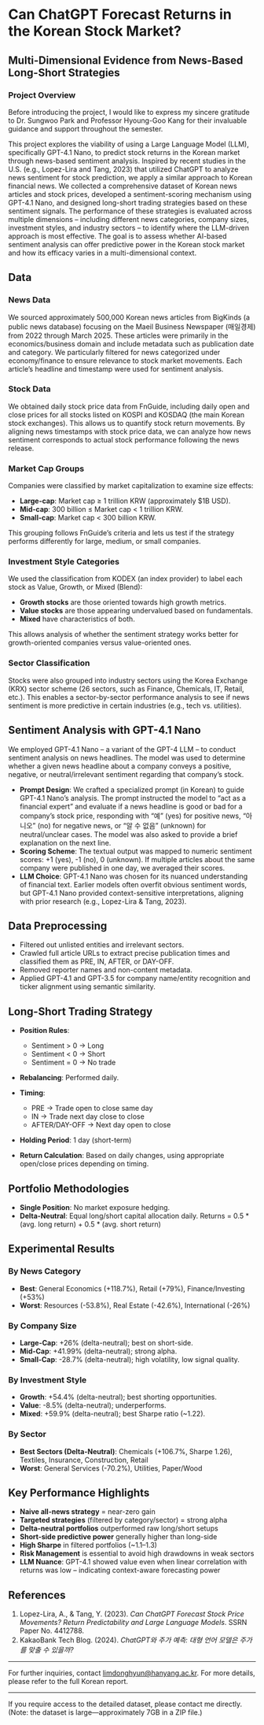 # Can ChatGPT Forecast Returns in the Korean Stock Market?

## Multi-Dimensional Evidence from News-Based Long-Short Strategies

### Project Overview

Before introducing the project, I would like to express my sincere gratitude to Dr. Sungwoo Park and Professor Hyoung-Goo Kang for their invaluable guidance and support throughout the semester.

This project explores the viability of using a Large Language Model (LLM), specifically GPT-4.1 Nano, to predict stock returns in the Korean market through news-based sentiment analysis. Inspired by recent studies in the U.S. (e.g., Lopez-Lira and Tang, 2023) that utilized ChatGPT to analyze news sentiment for stock prediction, we apply a similar approach to Korean financial news. We collected a comprehensive dataset of Korean news articles and stock prices, developed a sentiment-scoring mechanism using GPT-4.1 Nano, and designed long-short trading strategies based on these sentiment signals. The performance of these strategies is evaluated across multiple dimensions – including different news categories, company sizes, investment styles, and industry sectors – to identify where the LLM-driven approach is most effective. The goal is to assess whether AI-based sentiment analysis can offer predictive power in the Korean stock market and how its efficacy varies in a multi-dimensional context.

## Data

### News Data

We sourced approximately 500,000 Korean news articles from BigKinds (a public news database) focusing on the Maeil Business Newspaper (매일경제) from 2022 through March 2025. These articles were primarily in the economics/business domain and include metadata such as publication date and category. We particularly filtered for news categorized under economy/finance to ensure relevance to stock market movements. Each article’s headline and timestamp were used for sentiment analysis.

### Stock Data

We obtained daily stock price data from FnGuide, including daily open and close prices for all stocks listed on KOSPI and KOSDAQ (the main Korean stock exchanges). This allows us to quantify stock return movements. By aligning news timestamps with stock price data, we can analyze how news sentiment corresponds to actual stock performance following the news release.

### Market Cap Groups

Companies were classified by market capitalization to examine size effects:

- **Large-cap**: Market cap ≥ 1 trillion KRW (approximately \$1B USD).
- **Mid-cap**: 300 billion ≤ Market cap < 1 trillion KRW.
- **Small-cap**: Market cap < 300 billion KRW.

This grouping follows FnGuide’s criteria and lets us test if the strategy performs differently for large, medium, or small companies.

### Investment Style Categories

We used the classification from KODEX (an index provider) to label each stock as Value, Growth, or Mixed (Blend):

- **Growth stocks** are those oriented towards high growth metrics.
- **Value stocks** are those appearing undervalued based on fundamentals.
- **Mixed** have characteristics of both.

This allows analysis of whether the sentiment strategy works better for growth-oriented companies versus value-oriented ones.

### Sector Classification

Stocks were also grouped into industry sectors using the Korea Exchange (KRX) sector scheme (26 sectors, such as Finance, Chemicals, IT, Retail, etc.). This enables a sector-by-sector performance analysis to see if news sentiment is more predictive in certain industries (e.g., tech vs. utilities).

## Sentiment Analysis with GPT-4.1 Nano

We employed GPT-4.1 Nano – a variant of the GPT-4 LLM – to conduct sentiment analysis on news headlines. The model was used to determine whether a given news headline about a company conveys a positive, negative, or neutral/irrelevant sentiment regarding that company’s stock.

- **Prompt Design**: We crafted a specialized prompt (in Korean) to guide GPT-4.1 Nano’s analysis. The prompt instructed the model to “act as a financial expert” and evaluate if a news headline is good or bad for a company’s stock price, responding with “예” (yes) for positive news, “아니오” (no) for negative news, or “알 수 없음” (unknown) for neutral/unclear cases. The model was also asked to provide a brief explanation on the next line.
- **Scoring Scheme**: The textual output was mapped to numeric sentiment scores: +1 (yes), -1 (no), 0 (unknown). If multiple articles about the same company were published in one day, we averaged their scores.
- **LLM Choice**: GPT-4.1 Nano was chosen for its nuanced understanding of financial text. Earlier models often overfit obvious sentiment words, but GPT-4.1 Nano provided context-sensitive interpretations, aligning with prior research (e.g., Lopez-Lira & Tang, 2023).

## Data Preprocessing

- Filtered out unlisted entities and irrelevant sectors.
- Crawled full article URLs to extract precise publication times and classified them as PRE, IN, AFTER, or DAY-OFF.
- Removed reporter names and non-content metadata.
- Applied GPT-4.1 and GPT-3.5 for company name/entity recognition and ticker alignment using semantic similarity.

## Long-Short Trading Strategy

- **Position Rules**:

  - Sentiment > 0 → Long
  - Sentiment < 0 → Short
  - Sentiment = 0 → No trade

- **Rebalancing**: Performed daily.
- **Timing**:

  - PRE → Trade open to close same day
  - IN → Trade next day close to close
  - AFTER/DAY-OFF → Next day open to close

- **Holding Period**: 1 day (short-term)
- **Return Calculation**: Based on daily changes, using appropriate open/close prices depending on timing.

## Portfolio Methodologies

- **Single Position**: No market exposure hedging.
- **Delta-Neutral**: Equal long/short capital allocation daily. Returns = 0.5 \* (avg. long return) + 0.5 \* (avg. short return)

## Experimental Results

### By News Category

- **Best**: General Economics (+118.7%), Retail (+79%), Finance/Investing (+53%)
- **Worst**: Resources (-53.8%), Real Estate (-42.6%), International (-26%)

### By Company Size

- **Large-Cap**: +26% (delta-neutral); best on short-side.
- **Mid-Cap**: +41.99% (delta-neutral); strong alpha.
- **Small-Cap**: -28.7% (delta-neutral); high volatility, low signal quality.

### By Investment Style

- **Growth**: +54.4% (delta-neutral); best shorting opportunities.
- **Value**: -8.5% (delta-neutral); underperforms.
- **Mixed**: +59.9% (delta-neutral); best Sharpe ratio (\~1.22).

### By Sector

- **Best Sectors (Delta-Neutral)**: Chemicals (+106.7%, Sharpe 1.26), Textiles, Insurance, Construction, Retail
- **Worst**: General Services (-70.2%), Utilities, Paper/Wood

## Key Performance Highlights

- **Naive all-news strategy** = near-zero gain
- **Targeted strategies** (filtered by category/sector) = strong alpha
- **Delta-neutral portfolios** outperformed raw long/short setups
- **Short-side predictive power** generally higher than long-side
- **High Sharpe** in filtered portfolios (\~1.1–1.3)
- **Risk Management** is essential to avoid high drawdowns in weak sectors
- **LLM Nuance**: GPT-4.1 showed value even when linear correlation with returns was low – indicating context-aware forecasting power

## References

1. Lopez-Lira, A., & Tang, Y. (2023). _Can ChatGPT Forecast Stock Price Movements? Return Predictability and Large Language Models_. SSRN Paper No. 4412788.
2. KakaoBank Tech Blog. (2024). _ChatGPT와 주가 예측: 대형 언어 모델은 주가를 맞출 수 있을까?_

---

For further inquiries, contact limdonghyun@hanyang.ac.kr. For more details, please refer to the full Korean report.

---

If you require access to the detailed dataset, please contact me directly. (Note: the dataset is large—approximately 7GB in a ZIP file.)
